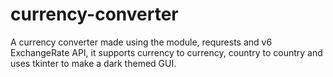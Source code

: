 # currency-converter

A currency converter made using the module, requrests and v6 ExchangeRate API, it supports currency to currency, country to country and uses tkinter to make a dark themed GUI.
